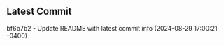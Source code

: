 
## Latest Commit
bf6b7b2 - Update README with latest commit info (2024-08-29 17:00:21 -0400) <Yunxi-Zhou>
